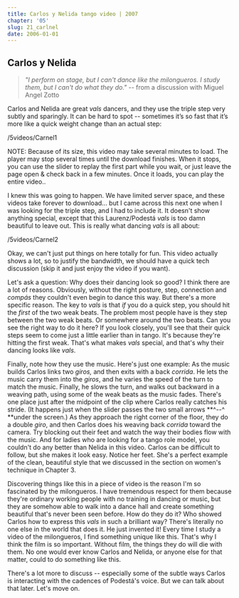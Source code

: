 ```yaml
---
title: Carlos y Nelida tango video | 2007
chapter: '05'
slug: 21_carlnel
date: 2006-01-01
---
```


## Carlos y Nelida

> _"I perform on stage, but I can't dance like the milongueros.
> I study them, but I can't do what they do."_
> -- from a discussion with Miguel Angel Zotto

Carlos and Nelida are great _vals_ dancers, and they use the triple step very subtly and sparingly. It can be hard to spot -- sometimes it’s so fast that it’s more like a quick weight change than an actual step:

/5videos/Carnel1

NOTE: Because of its size, this video may take several minutes to load. The player may stop several
times until the download finishes. When it stops, you can use the slider to replay the first part while you
wait, or just leave the page open & check back in a few minutes. Once it loads, you can play the entire video..

I knew this was going to happen. We have limited server space, and these videos take forever to download... but I came across this next one when I was looking for the triple step, and I had to include it. It doesn't show anything special, except that this Laurenz/Podestá _vals_ is too damn beautiful to leave out. This is really what dancing _vals_ is all about:

/5videos/Carnel2

Okay, we can't just put things on here totally for fun. This video actually shows a lot, so to justify the bandwidth, we should have a quick tech discussion (skip it and just enjoy the video if you want).

Let's ask a question: Why does their dancing look so good? I think there are a lot of reasons. Obviously, without the right posture, step, connection and _compás_ they couldn't even begin to dance this way. But there's a more specific reason. The key to _vals_ is that _if_ you do a quick step, you should hit the _first_ of the two weak beats. The problem most people have is they step between the two weak beats. Or somewhere around the two beats. Can you see the right way to do it here? If you look closely, you'll see that their quick steps seem to come just a little earlier than in tango. It's because they're hitting the first weak. That's what makes _vals_ special, and that's why their dancing looks like _vals_.

Finally, note how they use the music. Here's just one example: As the music builds Carlos links two _giros,_ and then exits with a back _corrida_. He lets the music carry them into the _giros_, and he varies the speed of the turn to match the music. Finally, he slows the turn, and walks out backward in a weaving path, using some of the weak beats as the music fades. There's one place just after the midpoint of the clip where Carlos really catches his stride.
(It happens just when the slider passes the two small arrows  **^\--^ **under the screen.)
As they approach the right corner of the floor, they do a double _giro_, and then Carlos does his weaving back _corrida_ toward the camera. Try blocking out their feet and watch the way their bodies flow with the music. And for ladies who are looking for a tango role model, you couldn't do any better than Nelida in this video. Carlos can be difficult to follow, but she makes it look easy. Notice her feet. She's a perfect example of the clean, beautiful style that we discussed in the section on women's technique in Chapter 3.

Discovering things like this in a piece of video is the reason I'm so fascinated by the milongueros. I have tremendous respect for them because they're ordinary working people with no training in dancing or music, but they are somehow able to walk into a dance hall and create something beautiful that's never been seen before. How do they do it? Who showed Carlos how to express this _vals_ in such a brilliant way? There's literally no one else in the world that does it. He just invented it! Every time I study a video of the milongueros, I find something unique like this. That's why I think the film is so important. Without film, the things they do will die with them. No one would ever know Carlos and Nelida, or anyone else for that matter, could to do something like this.

There's a lot more to discuss -- especially some of the subtle ways Carlos is interacting with the cadences of Podestá's voice. But we can talk about that later. Let's move on.
